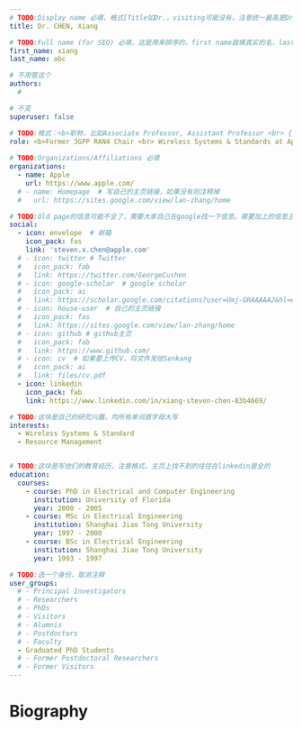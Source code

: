 ```yaml
---
# TODO:Display name 必填，格式[Title如Dr.，visiting可能没有，注意统一最高是Dr. 而不是Prof.] [全大写的Last name][, ][首字母大写的Last name]
title: Dr. CHEN, Xiang

# TODO:Full name (for SEO) 必填，这是用来排序的，first name就填真实的名，last_name一定按照excel填写
first_name: xiang   
last_name: abc

# 不用管这个
authors:
  # 

# 不变
superuser: false

# TODO:格式：<b>职称，比如Associate Professor, Assistant Professor <br> {工作单位}, {工作国家:China、USA等}</b>
role: <b>Former 3GPP RAN4 Chair <br> Wireless Systems & Standards at Apple, <br>Apple, USA</b>
 
# TODO:Organizations/Affiliations 必填
organizations:
  - name: Apple
    url: https://www.apple.com/
  # - name: Homepage  # 写自己的主页链接，如果没有则注释掉
  #   url: https://sites.google.com/view/lan-zhang/home

# TODO:Old page的信息可能不全了，需要大家自己在google找一下信息。需要加上的信息主要包含email、google scholar、个人主页、linkedin
social:
  - icon: envelope  # 邮箱
    icon_pack: fas
    link: 'steven.x.chen@apple.com'
  # - icon: twitter # Twitter
  #   icon_pack: fab  
  #   link: https://twitter.com/GeorgeCushen
  # - icon: google-scholar  # google scholar
  #   icon_pack: ai
  #   link: https://scholar.google.com/citations?user=Umj-GRAAAAAJ&hl=en
  # - icon: house-user  # 自己的主页链接
  #   icon_pack: fas
  #   link: https://sites.google.com/view/lan-zhang/home
  # - icon: github # github主页
  #   icon_pack: fab   
  #   link: https://www.github.com/
  # - icon: cv  # 如果要上传CV，将文件发给Senkang
  #   icon_pack: ai
  #   link: files/cv.pdf
  - icon: linkedin 
    icon_pack: fab
    link: https://www.linkedin.com/in/xiang-steven-chen-83b4669/

# TODO:这块是自己的研究兴趣，均所有单词首字母大写
interests:
  - Wireless Systems & Standard
  - Resource Management


# TODO:这块是写他们的教育经历，注意格式。主页上找不到的往往在linkedin是全的
education:
  courses:
    - course: PhD in Electrical and Computer Engineering
      institution: University of Florida
      year: 2000 - 2005
    - course: MSc in Electrical Engineering
      institution: Shanghai Jiao Tong University
      year: 1997 - 2000
    - course: BSc in Electrical Engineering
      institution: Shanghai Jiao Tong University
      year: 1993 - 1997

# TODO:选一个身份，取消注释
user_groups:
  # - Principal Investigators
  # - Researchers
  # - PhDs
  # - Visitors
  # - Alumnis
  # - Postdoctors
  # - Faculty
  - Graduated PhD Students
  # - Former Postdoctoral Researchers
  # - Former Visitors
---
```

<!-- TODO:写自己的Biography -->
# Biography
<!-- 这部分不要写他们的PhD招生信息，直接复制他们主页的个人简介。实在没有，在excel备注一下{个人资料缺失}再提交给我 -->
<!-- <p style="text-align:justify">  -->
<!--  -->